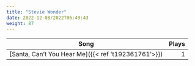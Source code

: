 ```yaml
---
title: "Stevie Wonder"
date: 2022-12-08/2022T06:49:43
weight: 87
---
```




 Song | Plays 
----- | -----:
[Santa, Can’t You Hear Me]({{< ref 't192361761'>}}) | 1
